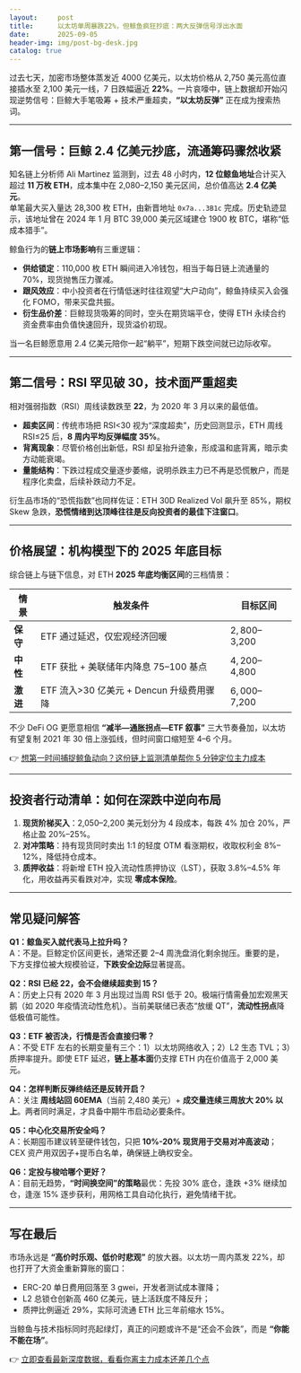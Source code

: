```yaml
---
layout:     post
title:      以太坊单周暴跌22%，但鲸鱼疯狂抄底：两大反弹信号浮出水面
date:       2025-09-05
header-img: img/post-bg-desk.jpg
catalog: true
---
```


过去七天，加密市场整体蒸发近 4000 亿美元，以太坊价格从 2,750 美元高位直接插水至 2,100 美元一线，7 日跌幅逼近 **22%**。一片哀嚎中，链上数据却开始闪现逆势信号：巨鲸大手笔吸筹 + 技术严重超卖，**“以太坊反弹”** 正在成为搜索热词。

---

## 第一信号：巨鲸 2.4 亿美元抄底，流通筹码骤然收紧

知名链上分析师 Ali Martinez 监测到，过去 48 小时内，**12 位鲸鱼地址**合计买入超过 **11 万枚 ETH**，成本集中在 2,080–2,150 美元区间，总价值高达 **2.4 亿美元**。  
单笔最大买入量达 28,300 枚 ETH，由新晋地址 `0x7a...3B1c` 完成。历史轨迹显示，该地址曾在 2024 年 1 月 BTC 39,000 美元区域建仓 1900 枚 BTC，堪称“低成本猎手”。

鲸鱼行为的**链上市场影响**有三重逻辑：

- **供给锁定**：110,000 枚 ETH 瞬间进入冷钱包，相当于每日链上流通量的 70%，现货抛售压力骤减。  
- **跟风效应**：中小投资者在行情低迷时往往观望“大户动向”，鲸鱼持续买入会强化 FOMO，带来买盘共振。  
- **衍生品价差**：巨鲸现货吸筹的同时，空头在期货端平仓，使得 ETH 永续合约资金费率由负值快速回升，现货溢价初现。

当一名巨鲸愿意用 2.4 亿美元陪你一起“躺平”，短期下跌空间就已边际收窄。

---

## 第二信号：RSI 罕见破 30，技术面严重超卖

相对强弱指数（RSI）周线读数跌至 **22**，为 2020 年 3 月以来的最低值。  
- **超卖区间**：传统市场把 RSI<30 视为“深度超卖”，历史回测显示，ETH 周线 RSI≤25 后，**8 周内平均反弹幅度 35%**。  
- **背离现象**：尽管价格创出新低，RSI 却呈抬升迹象，形成温和底背离，暗示卖方动能衰竭。  
- **量能结构**：下跌过程成交量逐步萎缩，说明杀跌主力已不再是恐慌散户，而是程序化卖盘，后续补跌动力不足。

衍生品市场的“恐慌指数”也同样佐证：ETH 30D Realized Vol 飙升至 85%，期权 Skew 急跌，**恐慌情绪到达顶峰往往是反向投资者的最佳下注窗口**。

---

## 价格展望：机构模型下的 2025 年底目标

综合链上与链下信息，对 ETH **2025 年底均衡区间**的三档情景：

| 情景 | 触发条件 | 目标区间 |
|---|---|---|
| **保守** | ETF 通过延迟，仅宏观经济回暖 | $2,800–$3,200 |
| **中性** | ETF 获批 + 美联储年内降息 75–100 基点 | $4,200–$4,800 |
| **激进** | ETF 流入>30 亿美元 + Dencun 升级费用骤降 | $6,000–$7,200 |

不少 DeFi OG 更愿意相信 **“减半—通胀拐点—ETF 叙事”** 三大节奏叠加，以太坊有望复制 2021 年 30 倍上涨弧线，但时间窗口缩短至 4–6 个月。

👉 [想第一时间捕捉鲸鱼动向？这份链上监测清单帮你 5 分钟定位主力成本](https://okxdog.com/)

---

## 投资者行动清单：如何在深跌中逆向布局

1. **现货阶梯买入**：2,050–2,200 美元划分为 4 段成本，每跌 4% 加仓 20%，严格止盈 20%–25%。  
2. **对冲策略**：持有现货同时卖出 1:1 的轻度 OTM 看涨期权，收取权利金 8%–12%，降低持仓成本。  
3. **质押收益**：将新增 ETH 投入流动性质押协议（LST），获取 3.8%–4.5% 年化，用收益再买看跌对冲，实现 **零成本保险**。

---

## 常见疑问解答

**Q1：鲸鱼买入就代表马上拉升吗？**  
A：不是。巨鲸定价区间更长，通常还要 2–4 周洗盘消化剩余抛压。重要的是，下方支撑位被大规模验证，**下跌安全边际**显著提高。

**Q2：RSI 已经 22，会不会继续超卖到 15？**  
A：历史上只有 2020 年 3 月出现过当周 RSI 低于 20。极端行情需叠加宏观黑天鹅（如 2020 年疫情流动性危机）。当前美联储已表态“放缓 QT”，**流动性拐点**降低极值可能性。

**Q3：ETF 被否决，行情是否会直接归零？**  
A：不受 ETF 左右的长期变量有三个：1）以太坊网络收入；2）L2 生态 TVL；3）质押率提升。即使 ETF 延迟，**链上基本面**仍支撑 ETH 内在价值高于 2,000 美元。

**Q4：怎样判断反弹终结还是反转开启？**  
A：关注 **周线站回 60EMA**（当前 2,480 美元）+ **成交量连续三周放大 20% 以上**。两者同时满足，才具备中期牛市启动必要条件。

**Q5：中心化交易所安全吗？**  
A：长期囤币建议转至硬件钱包，只把 **10%-20% 现货用于交易对冲高波动**；CEX 资产用双因子+提币白名单，确保链上确权安全。

**Q6：定投与梭哈哪个更好？**  
A：目前无趋势，**“时间换空间”的策略**最优：先投 30% 底仓，逢跌 +3% 继续加仓，逢涨 15% 逐步获利，用网格工具自动化执行，避免情绪干扰。

---

## 写在最后

市场永远是 **“高价时乐观、低价时悲观”** 的放大器。以太坊一周内蒸发 22%，却也打开了大资金重新算账的窗口：  
- ERC-20 单日费用回落至 3 gwei，开发者测试成本骤降；  
- L2 总锁仓创新高 460 亿美元，链上活跃度不降反升；  
- 质押比例逼近 29%，实际可流通 ETH 比三年前缩水 15%。

当鲸鱼与技术指标同时亮起绿灯，真正的问题或许不是“还会不会跌”，而是 **“你能不能在场”**。  

👉 [立即查看最新深度数据，看看你离主力成本还差几个点](https://okxdog.com/)
